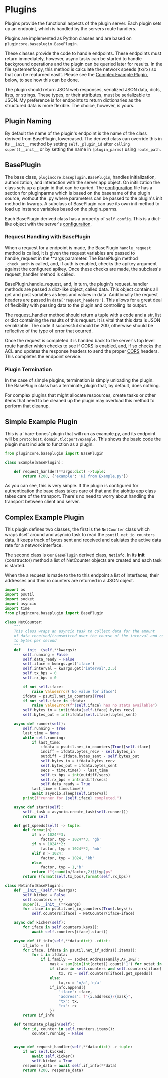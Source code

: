 # Plugins

Plugins provide the functional aspects of the plugin server. Each plugin sets up an endpoint, which is handled by the servers route handlers. 

Plugins are implemented as Python classes and are based on `plugincore.baseplugin.BasePlugin`.

These classes provide the code to handle endpoints. These endpoints must return immediately, however, async tasks can be started to handle background operations and the plugin can be queried later for results. In the file systemenfo.py, this method is calculate the network speeds (tx/rx) so that can be reaturned easilt. Please see the [Complex Example Plugin](#complex-example-plugin), below, to see how this can be done.

The plugin should return JSON web responses, serialized JSON data, dicts, lists, or strings. These types, or their attributes, must be serializable to JSON. My preference is for endpoints to return dictionaries as the structured data is more flexible. The choice, however, is yours.

## Plugin Naming
By default the name of the plugin's endpoint is the name of the class derived from BasePlugin, lowercased. The derived class can override this in its `__init__` method by setting `self._plugin_id` after `calling super()__init__` or by setting the name in `[plugin_parms]` using `route_path`.

## BasePlugin

The base class, `plugincore.baseplugin.BasePlugin`, handles initialization, authorization, and interaction with the server app object. On initilization the class sets up a plugin id that can be quried. The [configuraiton](Config.md) file has a section for pluginparms which is based on the basename of the plugin source, wothout the .py where parameters can be passed to the plugin's init method in kwargs. A subclass of BasePlugin can use its own init method to load up instance variables based on the plugin_parms.

Each BasePlugin derived class has a property of `self.config`. This is a dict-like object with the server's [configuraiton](Config.md).

### Request Handling with BasePlugin

When a request for a endpoint is made, the BasePlugin `handle_request` method is called, it is given the request variables are passed to handle_request in the **args parameter. The BasePlugin method `_check_auth` is called, and, if auth is enabled, checks the apikey argument against the configured apikey. Once these checks are made, the subclass's request_handler method is called.

BasePlugin.handle_request, and, in turn, the plugin's request_handler methods are passed a dict-like object, called data. This object contains all get and post variables as keys and values in data. Additionally the request headers are passed in `data['request_headers']`. This allows for a great deal  of flexibility with passing data to the plugin and controlling its output.

The request_handler method should return a tuple with a code and a str, list or dict containing the results of this request. It is vital that this data is JSON serializable. The code if successful should be 200, otherwise should be reflective of the type of error that ocurred. 

Once the request is completed it is handed back to the server's top level route handler which checks to see if [CORS](CORS.md) is enabled, and, if so checks the ACL and updates the response headers to send the proper [CORS](CORS.md) headers. This completes the endpoint service.

### Plugin Termination
In the case of simple plugins, termination is simply unloading the plugin. The BasePlugin class has a terminate_plugin that, by default, does nothing. 

For complex plugins that might allocate resoources, create tasks or other items that need to be cleaned up the plugin may overload this method to perform that cleanup. 

## Simple Example Plugin

This is a 'bare-bones' plugin that will run as example.py, and its endpoint will be `proto:host.domain.tld:port/example`. This shows the basic code the plugin must include to function as a plugin.

```python
from plugincore.baseplugin import BasePlugin

class Example(BasePlugin):

    def request_hanlder(**args:dict) ->tuple:
        return (200, {'example': 'Hi from Example.py'})

```

As you can see, this is very simple. If the plugin is configured for authentication the base class takes care of that and the aiohttp app class takes care of the transport. There's no need to worry about handling the transport between client and server. 

## Complex Example Plugin
This plugin defines two classes, the first is the `NetCounter`  class which wraps itself around and asyncio task to read the `psutil.net_io_counters` data. It keeps track of bytes sent and received and calulates the active data rate for a network interface. 

The second class is our `BasePlugin` derived class, `Netinfo`. In its __init__ (constructor) method a list of NetCounter objects are created and each task is started. 

When the a request is made to the to this endpoint a list of interfaces, their addresses and their io counters are returned in a JSON object. 

```python
import os
import psutil
import socket
import asyncio
import time
from plugincore.baseplugin import BasePlugin

class NetCounter:
	"""
	This class wraps an asyncio task to collect data for the amount
	of data received/transmitted over the course of the interval and converts
	to bytes per second
	"""
	def __init__(self,**kwargs):
		self.running = False
		self.data_ready = False
		self.iface = kwargs.get('iface')
		self.interval = kwargs.get('interval',2.5)
		self.tx_bps = 0
		self.rx_bps = 0

		if not self.iface:
			raise ValueError('No value for iface')
		ifdata = psutil.net_io_counters(True)
		if not self.iface in ifdata:
			raise ValueError(f"{self.iface} has no stats available")
		self.bytes_in = int(ifdata[self.iface].bytes_recv)
		self.bytes_out = int(ifdata[self.iface].bytes_sent)

	async def runner(self):
		self.running = True
		last_time = None
		while self.running:
			if last_time:
				ifdata = psutil.net_io_counters(True)[self.iface]
				indiff = ifdata.bytes_recv - self.bytes_in
				outdiff = ifdata.bytes_sent - self.bytes_out
				self.bytes_in = ifdata.bytes_recv
				self.bytes_out = ifdata.bytes_sent
				secs = time.time() - last_time
				self.tx_bps = int(outdiff/secs)
				self.rx_bps = int(indiff/secs)
				self.data_ready = True
			last_time = time.time()
			await asyncio.sleep(self.interval)
		print(f"runner for {self.iface} completed.")

	async def start(self):
		self._task = asyncio.create_task(self.runner())
		return self

	def get_speeds(self) -> tuple:
		def format(n):
			if n > 1024**3:
				factor, typ = 1024**3, 'gb'
			if n > 1024**2:
				factor, typ = 1024**2, 'mb'
			elif n > 1024:
				factor, typ = 1024, 'kb'
			else:
				factor, typ = 1,'b'
			return f"{round(n/factor,2)}{typ}ps"
		return (format(self.tx_bps),format(self.rx_bps))

class Netinfo(BasePlugin):
	def __init__(self,**kwargs):
		self.kicked = False
		self.counters = {}
		super().__init__(**kwargs)
		for iface in psutil.net_io_counters(True).keys():
			self.counters[iface] = NetCounter(iface=iface)

	async def kicker(self):
		for iface in self.counters.keys():
			await self.counters[iface].start()

	async def if_info(self,**data:dict) ->dict:
		if_info = []
		for iface, ifdata in psutil.net_if_addrs().items():
			for i in ifdata:
				if i.family == socket.AddressFamily.AF_INET:
					mask = sum(bin(int(octet)).count('1') for octet in i.netmask.split('.'))
					if iface in self.counters and self.counters[iface].data_ready:
						tx, rx = self.counters[iface].get_speeds()
					else:
						tx,rx = 'n/a','n/a'
					if_info.append({
						'iface': iface,
						'address': f"{i.address}/{mask}",
						"tx": tx,
						"rx": rx
					})
		return if_info

	def terminate_plugin(self):
		for id, counter in self.counters.items():
			counter.running = False


	async def request_handler(self,**data:dict) -> tuple:
		if not self.kicked:
			await self.kicker()
			self.kicked = True
		response_data = await self.if_info(**data)
		return (200, response_data)
```


